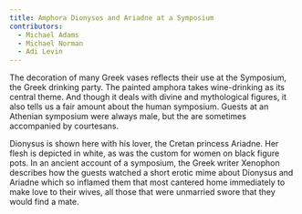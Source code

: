 ```yaml
---
title: Amphora Dionysos and Ariadne at a Symposium
contributors:
  - Michael Adams
  - Michael Norman
  - Adi Levin
---
```


The decoration of many Greek vases reflects their use at the Symposium, the
Greek drinking party. The painted amphora takes wine-drinking as its central
theme. And though it deals with divine and mythological figures, it also
tells us a fair amount about the human symposium. Guests at an Athenian
symposium were always male, but the are sometimes accompanied by courtesans.

Dionysus is shown here with his lover, the Cretan princess Ariadne. Her flesh is
depicted in white, as was the custom for women on black figure pots. In an
ancient account of a symposium, the Greek writer Xenophon describes how the
guests watched a short erotic mime about Dionysus and Ariadne which so inflamed
them that most cantered home immediately to make love to their wives, all those that were unmarried swore 
that they would find a mate.
